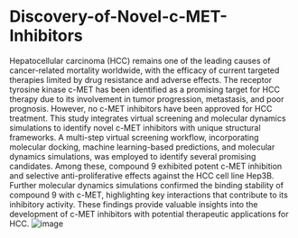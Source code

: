 # Discovery-of-Novel-c-MET-Inhibitors
Hepatocellular carcinoma (HCC) remains one of the leading causes of cancer-related mortality worldwide, with the efficacy of current targeted therapies limited by drug resistance and adverse effects. The receptor tyrosine kinase c-MET has been identified as a promising target for HCC therapy due to its involvement in tumor progression, metastasis, and poor prognosis. However, no c-MET inhibitors have been approved for HCC treatment. This study integrates virtual screening and molecular dynamics simulations to identify novel c-MET inhibitors with unique structural frameworks. A multi-step virtual screening workflow, incorporating molecular docking, machine learning-based predictions, and molecular dynamics simulations, was employed to identify several promising candidates. Among these, compound 9 exhibited potent c-MET inhibition and selective anti-proliferative effects against the HCC cell line Hep3B. Further molecular dynamics simulations confirmed the binding stability of compound 9 with c-MET, highlighting key interactions that contribute to its inhibitory activity. These findings provide valuable insights into the development of c-MET inhibitors with potential therapeutic applications for HCC.
![image](https://github.com/user-attachments/assets/4e738fc8-3967-4d80-b3d5-b33916ac8704)
